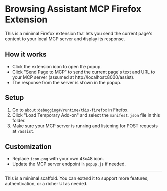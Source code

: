 # Browsing Assistant MCP Firefox Extension

This is a minimal Firefox extension that lets you send the current page's content to your local MCP server and display its response.

## How it works
- Click the extension icon to open the popup.
- Click "Send Page to MCP" to send the current page's text and URL to your MCP server (assumed at http://localhost:8000/assist).
- The response from the server is shown in the popup.

## Setup
1. Go to `about:debugging#/runtime/this-firefox` in Firefox.
2. Click "Load Temporary Add-on" and select the `manifest.json` file in this folder.
3. Make sure your MCP server is running and listening for POST requests at `/assist`.

## Customization
- Replace `icon.png` with your own 48x48 icon.
- Update the MCP server endpoint in `popup.js` if needed.

---

This is a minimal scaffold. You can extend it to support more features, authentication, or a richer UI as needed.
